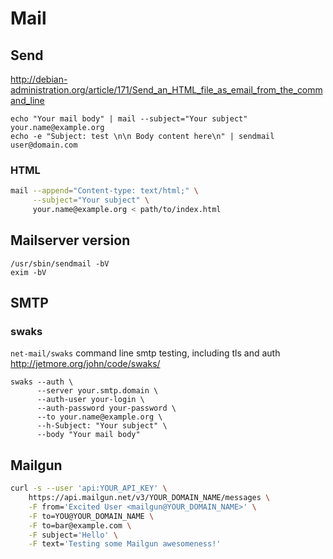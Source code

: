 # Mail

## Send

<http://debian-administration.org/article/171/Send_an_HTML_file_as_email_from_the_command_line>

    echo "Your mail body" | mail --subject="Your subject" your.name@example.org
    echo -e "Subject: test \n\n Body content here\n" | sendmail user@domain.com

### HTML

```sh
mail --append="Content-type: text/html;" \
     --subject="Your subject" \
     your.name@example.org < path/to/index.html
```

## Mailserver version

    /usr/sbin/sendmail -bV
    exim -bV

## SMTP

### swaks

`net-mail/swaks` command line smtp testing, including tls and auth
<http://jetmore.org/john/code/swaks/>

    swaks --auth \
          --server your.smtp.domain \
          --auth-user your-login \
          --auth-password your-password \
          --to your.name@example.org \
          --h-Subject: "Your subject" \
          --body "Your mail body"

## Mailgun

```sh
curl -s --user 'api:YOUR_API_KEY' \
    https://api.mailgun.net/v3/YOUR_DOMAIN_NAME/messages \
    -F from='Excited User <mailgun@YOUR_DOMAIN_NAME>' \
    -F to=YOU@YOUR_DOMAIN_NAME \
    -F to=bar@example.com \
    -F subject='Hello' \
    -F text='Testing some Mailgun awesomeness!'
```
